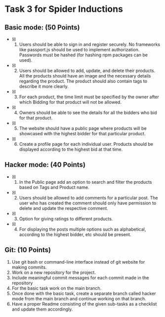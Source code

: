 # Task 3 for Spider Inductions

## Basic mode: (50 Points)
- [x] 1. Users should be able to sign in and register securely. No frameworks like passport.js should be used to implement authorization. Passwords must be hashed (for hashing npm packages can be used).
- [x] 2. Users should be allowed to add, update, and delete their products. All the products should have an image and the necessary details regarding the product. The product should also contain tags to describe it more clearly.
- [x] 3. For each product, the time limit must be specified by the owner after which Bidding for that product will not be allowed.
- [x] 4. Owners should be able to see the details for all the bidders who bid for that product.
- [x] 5. The website should have a public page where products will be showcased with the highest bidder for that particular product.
- [x] 6. Create a profile page for each individual user. Products should be displayed according to the highest bid at that time.

## Hacker mode: (40 Points)
- [x] 1. In the Public page add an option to search and filter the products based on Tags and Product name.
- [x] 2. Users should be allowed to add comments for a particular post. The user who has created the comment should only have permission to delete and update the respective comment.
- [x] 3. Option for giving ratings to different products.
- [x] 4. For displaying the posts multiple options such as alphabetical, according to the highest bidder, etc should be present.

## Git: (10 Points)
1. Use git bash or command-line interface instead of git website for making commits.
2. Work on a new repository for the project.
3. Include meaningful commit messages for each commit made in the repository
4. For the basic task work on the main branch.
5. Once done with the basic task, create a separate branch called hacker mode from the main branch and continue working on that branch.
6. Have a proper Readme consisting of the given sub-tasks as a checklist and update them accordingly.
